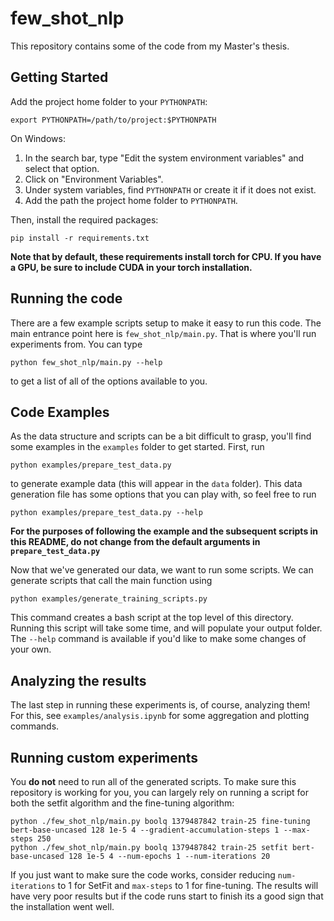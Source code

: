 # few_shot_nlp

This repository contains some of the code from my Master's thesis.

## Getting Started

Add the project home folder to your `PYTHONPATH`:

```console
export PYTHONPATH=/path/to/project:$PYTHONPATH
```

On Windows:
1. In the search bar, type "Edit the system environment variables" and select that option.
2. Click on "Environment Variables".
3. Under system variables, find `PYTHONPATH` or create it if it does not exist.
4. Add the path the project home folder to `PYTHONPATH`.

Then, install the required packages:

```
pip install -r requirements.txt
```

**Note that by default, these requirements install torch for CPU. If you have a GPU, be sure to include CUDA in your torch installation.**

## Running the code

There are a few example scripts setup to make it easy to run this code.
The main entrance point here is `few_shot_nlp/main.py`.
That is where you'll run experiments from.
You can type

```
python few_shot_nlp/main.py --help
```

to get a list of all of the options available to you.

## Code Examples

As the data structure and scripts can be a bit difficult to grasp, you'll find some examples
in the `examples` folder to get started.
First, run

```
python examples/prepare_test_data.py
```

to generate example data (this will appear in the `data` folder).
This data generation file has some options that you can play with, so feel free 
to run 

```
python examples/prepare_test_data.py --help
```

**For the purposes of following the example and the subsequent scripts in this README, do not change from the default arguments in `prepare_test_data.py`**

Now that we've generated our data, we want to run some scripts.
We can generate scripts that call the main function using

```
python examples/generate_training_scripts.py
```

This command creates a bash script at the top level of this directory.
Running this script will take some time, and will populate your output folder.
The `--help` command is available if you'd like to make some changes of your own.

## Analyzing the results

The last step in running these experiments is, of course, analyzing them!
For this, see `examples/analysis.ipynb` for some aggregation and plotting commands.

## Running custom experiments 

You **do not** need to run all of the generated scripts.
To make sure this repository is working for you, you can largely rely on running
a script for both the setfit algorithm and the fine-tuning algorithm:

```
python ./few_shot_nlp/main.py boolq 1379487842 train-25 fine-tuning bert-base-uncased 128 1e-5 4 --gradient-accumulation-steps 1 --max-steps 250
python ./few_shot_nlp/main.py boolq 1379487842 train-25 setfit bert-base-uncased 128 1e-5 4 --num-epochs 1 --num-iterations 20
```

If you just want to make sure the code works, consider reducing `num-iterations`
to 1 for SetFit and `max-steps` to 1 for fine-tuning. The results will have very poor results
but if the code runs start to finish its a good sign that the installation went well.